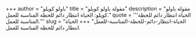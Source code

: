 +++
author = "باولو كويلو"
title = "مقولة باولو كويلو"
description = "مقولة باولو كويلو: الحياة انتظار دائم للحظة المناسبة للعمل."
quote = '''الحياة انتظار دائم للحظة المناسبة للعمل.''' 
slug = "الحياة-انتظار-دائم-للحظة-المناسبة-للعمل"
+++
الحياة انتظار دائم للحظة المناسبة للعمل.
